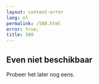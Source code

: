 ```yaml
---
layout: content-error
lang: nl
permalink: /500.html
error: true;
title: 500
---
```


## Even niet beschikbaar

Probeer het later nog eens.
